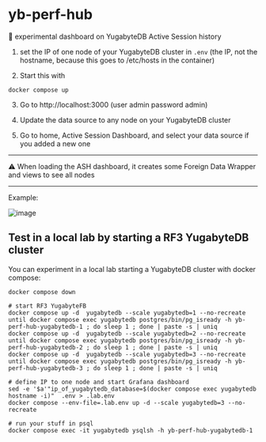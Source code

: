 # yb-perf-hub

🧪 experimental dashboard on YugabyteDB Active Session history

1. set the IP of one node of your YugabyteDB cluster in `.env` (the IP, not the hostname, because this goes to /etc/hosts in the container)

2. Start this with
```
docker compose up
```

3. Go to http://localhost:3000 (user admin password admin)

4. Update the data source to any node on your YugabyteDB cluster

5. Go to home, Active Session Dashboard, and select your data source if you added a new one

---

⚠️ When loading the ASH dashboard, it creates some Foreign Data Wrapper and views to see all nodes

---

Example:

![image](https://github.com/FranckPachot/yb-perf-hub/assets/33070466/57450e23-13f0-4154-bdee-c4ea31204def)

## Test in a local lab by starting a RF3 YugabyteDB cluster

You can experiment in a local lab starting a YugabyteDB cluster with docker compose:
```
docker compose down

# start RF3 YugabyteFB
docker compose up -d  yugabytedb --scale yugabytedb=1 --no-recreate
until docker compose exec yugabytedb postgres/bin/pg_isready -h yb-perf-hub-yugabytedb-1 ; do sleep 1 ; done | paste -s | uniq
docker compose up -d  yugabytedb --scale yugabytedb=2 --no-recreate
until docker compose exec yugabytedb postgres/bin/pg_isready -h yb-perf-hub-yugabytedb-2 ; do sleep 1 ; done | paste -s | uniq
docker compose up -d  yugabytedb --scale yugabytedb=3 --no-recreate
until docker compose exec yugabytedb postgres/bin/pg_isready -h yb-perf-hub-yugabytedb-3 ; do sleep 1 ; done | paste -s | uniq

# define IP to one node and start Grafana dashboard
sed -e '$a'"ip_of_yugabytedb_database=$(docker compose exec yugabytedb hostname -i)"  .env > .lab.env
docker compose --env-file=.lab.env up -d --scale yugabytedb=3 --no-recreate

# run your stuff in psql
docker compose exec -it yugabytedb ysqlsh -h yb-perf-hub-yugabytedb-1

```




